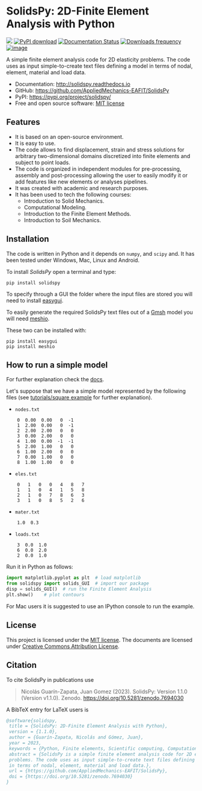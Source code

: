 # SolidsPy: 2D-Finite Element Analysis with Python

![](https://raw.githubusercontent.com/AppliedMechanics-EAFIT/SolidsPy/master/docs/img/wrench.png) 
[![PyPI download](https://img.shields.io/pypi/v/solidspy.svg)](https://pypi.python.org/pypi/continuum_mechanics)
[![Documentation Status](https://readthedocs.org/projects/solidspy/badge/?version=latest)](https://solidspy.readthedocs.io/en/latest/)
[![Downloads frequency](https://img.shields.io/pypi/dm/solidspy)](https://pypistats.org/packages/solidspy)
[![image](https://zenodo.org/badge/48294591.svg)](https://zenodo.org/badge/latestdoi/48294591)

A simple finite element analysis code for 2D elasticity problems. The code uses
as input simple-to-create text files defining a model in terms of nodal,
element, material and load data.

-   Documentation: <http://solidspy.readthedocs.io>
-   GitHub: <https://github.com/AppliedMechanics-EAFIT/SolidsPy>
-   PyPI: <https://pypi.org/project/solidspy/>
-   Free and open source software: [MIT license](http://en.wikipedia.org/wiki/MIT_License)

## Features

-  It is based on an open-source environment.
-  It is easy to use.
-  The code allows to find displacement, strain and stress solutions
   for arbitrary two-dimensional domains discretized into finite
   elements and subject to point loads.
-  The code is organized in independent modules for pre-processing,
   assembly and post-processing allowing the user to easily modify it
   or add features like new elements or analyses pipelines.
-  It was created with academic and research purposes.
-  It has been used to tech the following courses:
    - Introduction to Solid Mechanics.
    - Computational Modeling.
    - Introduction to the Finite Element Methods.
    - Introduction to Soil Mechanics.

## Installation

The code is written in Python and it depends on `numpy`, and `scipy` and. It
has been tested under Windows, Mac, Linux and Android.

To install *SolidsPy* open a terminal and type:

    pip install solidspy

To specify through a GUI the folder where the input files are stored you will
need to install [easygui](http://easygui.readthedocs.org/en/master/).

To easily generate the required SolidsPy text files out of a
[Gmsh](http://gmsh.info/) model you will need [meshio](https://github.com/nschloe/meshio).

These two can be installed with:

    pip install easygui
    pip install meshio

## How to run a simple model

For further explanation check the [docs](http://solidspy.readthedocs.io/en/latest/).

Let's suppose that we have a simple model represented by the following files
(see [tutorials/square example](http://solidspy.readthedocs.io/en/latest/tutorials/square_example.html)
for further explanation).

-   `nodes.txt`

```
    0  0.00  0.00   0  -1
    1  2.00  0.00   0  -1
    2  2.00  2.00   0   0
    3  0.00  2.00   0   0
    4  1.00  0.00  -1  -1
    5  2.00  1.00   0   0
    6  1.00  2.00   0   0
    7  0.00  1.00   0   0
    8  1.00  1.00   0   0
```


-   `eles.txt`

```
    0   1   0   0   4   8   7
    1   1   0   4   1   5   8
    2   1   0   7   8   6   3
    3   1   0   8   5   2   6
```


-   `mater.txt`

```
    1.0  0.3
```


-   `loads.txt`

```
    3  0.0  1.0
    6  0.0  2.0
    2  0.0  1.0
```


Run it in Python as follows:

``` python
import matplotlib.pyplot as plt  # load matplotlib
from solidspy import solids_GUI  # import our package
disp = solids_GUI()  # run the Finite Element Analysis
plt.show()    # plot contours
```

For Mac users it is suggested to use an IPython console to run the example.

## License

This project is licensed under the [MIT license](http://en.wikipedia.org/wiki/MIT_License).
The documents are licensed under [Creative Commons Attribution License](http://creativecommons.org/licenses/by/4.0/).

## Citation

To cite SolidsPy in publications use

> Nicolás Guarín-Zapata, Juan Gomez (2023). SolidsPy: Version 1.1.0
> (Version v1.1.0). Zenodo. <https://doi.org/10.5281/zenodo.7694030>

A BibTeX entry for LaTeX users is

```bibtex
@software{solidspy,
 title = {SolidsPy: 2D-Finite Element Analysis with Python},
 version = {1.1.0},
 author = {Guarín-Zapata, Nicolás and Gómez, Juan},
 year = 2023,
 keywords = {Python, Finite elements, Scientific computing, Computational mechanics},
 abstract = {SolidsPy is a simple finite element analysis code for 2D elasticity
 problems. The code uses as input simple-to-create text files defining a model
 in terms of nodal, element, material and load data.},
 url = {https://github.com/AppliedMechanics-EAFIT/SolidsPy},
 doi = {https://doi.org/10.5281/zenodo.7694030}
}
```
